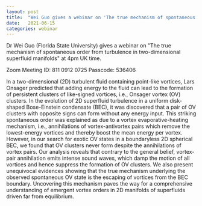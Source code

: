 ```yaml
---
layout: post
title:  "Wei Guo gives a webinar on 'The true mechanism of spontaneous order from turbulence in two-dimensional superfluid manifolds' at 4pm (UK)"
date:   2021-06-15
categories: webinar
---
```

Dr Wei Guo (Florida State University) gives a webinar on "The true mechanism of spontaneous order from turbulence in two-dimensional superfluid manifolds" at 4pm UK time.

Zoom Meeting ID: 811 0912 0725
Passcode: 536406

In a two-dimensional (2D) turbulent fluid containing point-like vortices, Lars Onsager predicted that adding energy to the fluid can lead to the formation of persistent clusters of like-signed vortices, i.e., Onsager vortex (OV) clusters. In the evolution of 2D superfluid turbulence in a uniform disk-shaped Bose-Einstein condensate (BEC), it was discovered that a pair of OV clusters with opposite signs can form without any energy input. This striking spontaneous order was explained as due to a vortex evaporative-heating mechanism, i.e., annihilations of vortex-antivortex pairs which remove the lowest-energy vortices and thereby boost the mean energy per vortex. However, in our search for exotic OV states in a boundaryless 2D spherical BEC, we found that OV clusters never form despite the annihilations of vortex pairs. Our analysis reveals that contrary to the general belief, vortex-pair annihilation emits intense sound waves, which damp the motion of all vortices and hence suppress the formation of OV clusters. We also present unequivocal evidences showing that the true mechanism underlying the observed spontaneous OV state is the escaping of vortices from the BEC boundary. Uncovering this mechanism paves the way for a comprehensive understanding of emergent vortex orders in 2D manifolds of superfluids driven far from equilibrium.
